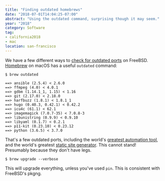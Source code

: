 ```yaml
---
title: "Finding outdated homebrews"
date: "2018-07-01T14:04:25-07:00"
abstract: "Using the outdated command, surprising though it may seem."
year: "2018"
category: Software
tag:
- california2018
- mac
location: san-francisco
---
```

We have a few different ways to [check for outdated ports] on FreeBSD. [Homebrew] on macOS has a useful `outdated` command:

    $ brew outdated  
      
    ==> ansible (2.5.4) < 2.6.0
    ==> ffmpeg (4.0) < 4.0.1
    ==> gdbm (1.14.1_1, 1.15) < 1.16
    ==> git (2.17.0) < 2.18.0
    ==> harfbuzz (1.8.1) < 1.8.1_1
    ==> hugo (0.40.3, 0.42.1) < 0.42.2
    ==> icu4c (61.1) < 62.1
    ==> imagemagick (7.0.7-35) < 7.0.8-3
    ==> libunistring (0.9.9) < 0.9.10
    ==> libyaml (0.1.7) < 0.2.1
    ==> p11-kit (0.23.10) < 0.23.12
    ==> python (3.6.5) < 3.7.0

That's a few outdated ports, including the world's [greatest automation tool], and the world's greatest [static site generator]. This cannot stand! Presumably because they don't have legs.

    $ brew upgrade --verbose

This will upgrade everything, unless you've used `pin`. This is consistent with FreeBSD's pkgng.

[check for outdated ports]: https://www.freebsd.org/doc/en/books/handbook/ports-using.html#ports-upgrading "FreeBSD Handbook: Upgrading Ports"

[Homebrew]: https://brew.sh/

[static site generator]: https://gohugo.io/

[greatest automation tool]: https://www.ansible.com/

